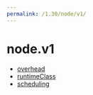 ```yaml
---
permalink: /1.30/node/v1/
---
```


# node.v1



* [overhead](overhead.md)
* [runtimeClass](runtimeClass.md)
* [scheduling](scheduling.md)
